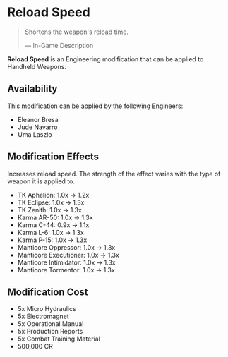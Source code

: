 # Reload Speed
> 
> 
> Shortens the weapon's reload time.
> 
> 
> — In-Game Description
> 

**Reload Speed** is an Engineering modification that can be applied to Handheld Weapons.

## Availability

This modification can be applied by the following Engineers:

- Eleanor Bresa
- Jude Navarro
- Uma Laszlo

## Modification Effects

Increases reload speed. The strength of the effect varies with the type of weapon it is applied to.

- TK Aphelion: 1.0x -&gt; 1.2x
- TK Eclipse: 1.0x -&gt; 1.3x
- TK Zenith: 1.0x -&gt; 1.3x
- Karma AR-50: 1.0x -&gt; 1.3x
- Karma C-44: 0.9x -&gt; 1.1x
- Karma L-6: 1.0x -&gt; 1.3x
- Karma P-15: 1.0x -&gt; 1.3x
- Manticore Oppressor: 1.0x -&gt; 1.3x
- Manticore Executioner: 1.0x -&gt; 1.3x
- Manticore Intimidator: 1.0x -&gt; 1.3x
- Manticore Tormentor: 1.0x -&gt; 1.3x

## Modification Cost

- 5x Micro Hydraulics
- 5x Electromagnet
- 5x Operational Manual
- 5x Production Reports
- 5x Combat Training Material
- 500,000 CR